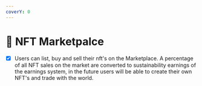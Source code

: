 ```yaml
---
coverY: 0
---
```


# 📳 NFT Marketpalce

* [x] Users can list, buy and sell their nft's on the Marketplace. A percentage of all NFT sales on the market are converted to sustainability earnings of the earnings system, in the future users will be able to create their own NFT's and trade with the world.
